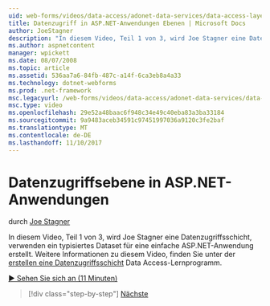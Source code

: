 ```yaml
---
uid: web-forms/videos/data-access/adonet-data-services/data-access-layers-in-aspnet-applications
title: Datenzugriff in ASP.NET-Anwendungen Ebenen | Microsoft Docs
author: JoeStagner
description: "In diesem Video, Teil 1 von 3, wird Joe Stagner eine Datenzugriffsschicht, verwenden ein typisiertes Dataset für eine einfache ASP.NET-Anwendung erstellt. Weitere Informationen zu..."
ms.author: aspnetcontent
manager: wpickett
ms.date: 08/07/2008
ms.topic: article
ms.assetid: 536aa7a6-84fb-487c-a14f-6ca3eb8a4a33
ms.technology: dotnet-webforms
ms.prod: .net-framework
msc.legacyurl: /web-forms/videos/data-access/adonet-data-services/data-access-layers-in-aspnet-applications
msc.type: video
ms.openlocfilehash: 29e52a48baac6f948c34e49c40eba83a3ba33184
ms.sourcegitcommit: 9a9483aceb34591c97451997036a9120c3fe2baf
ms.translationtype: MT
ms.contentlocale: de-DE
ms.lasthandoff: 11/10/2017
---
```

<a name="data-access-layers-in-aspnet-applications"></a>Datenzugriffsebene in ASP.NET-Anwendungen
====================
durch [Joe Stagner](https://github.com/JoeStagner)

In diesem Video, Teil 1 von 3, wird Joe Stagner eine Datenzugriffsschicht, verwenden ein typisiertes Dataset für eine einfache ASP.NET-Anwendung erstellt. Weitere Informationen zu diesem Video, finden Sie unter der [erstellen eine Datenzugriffsschicht](../../../overview/data-access/introduction/creating-a-data-access-layer-vb.md) Data Access-Lernprogramm.

[&#9654; Sehen Sie sich an (11 Minuten)](https://channel9.msdn.com/Blogs/ASP-NET-Site-Videos/data-access-layers-in-aspnet-applications)

>[!div class="step-by-step"]
[Nächste](how-to-manually-bind-a-dataset-to-a-datagrid.md)
